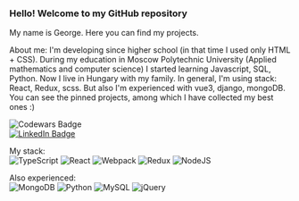 ### Hello! Welcome to my GitHub repository
My name is George. Here you can find my projects.

About me: I'm developing since higher school (in that time I used only HTML + CSS). During my education in Moscow Polytechnic University (Applied mathematics and computer science) I started learning Javascript, SQL, Python. Now I live in Hungary with my family. In general, I'm using stack: React, Redux, scss. But also I'm experienced with vue3, django, mongoDB. You can see the pinned projects, among which I have collected my best ones :)


<img src="https://www.codewars.com/users/gogi_avsa/badges/large" alt="Codewars Badge">

<div id="badges">
  <a href="https://www.linkedin.com/in/georgiy-avsadzhanishvili-854235282/">
    <img src="https://img.shields.io/badge/LinkedIn-blue?style=for-the-badge&logo=linkedin&logoColor=white" alt="LinkedIn Badge"/>
  </a>
</div>

My stack:\
![TypeScript](https://img.shields.io/badge/typescript-%23007ACC.svg?style=for-the-badge&logo=typescript&logoColor=white)
![React](https://img.shields.io/badge/react-%2320232a.svg?style=for-the-badge&logo=react&logoColor=%2361DAFB)
![Webpack](https://img.shields.io/badge/webpack-%238DD6F9.svg?style=for-the-badge&logo=webpack&logoColor=black)
![Redux](https://img.shields.io/badge/redux-%23593d88.svg?style=for-the-badge&logo=redux&logoColor=white)
![NodeJS](https://img.shields.io/badge/node.js-6DA55F?style=for-the-badge&logo=node.js&logoColor=white)

Also experienced:\
![MongoDB](https://img.shields.io/badge/MongoDB-%234ea94b.svg?style=for-the-badge&logo=mongodb&logoColor=white)
![Python](https://img.shields.io/badge/python-3670A0?style=for-the-badge&logo=python&logoColor=ffdd54)
![MySQL](https://img.shields.io/badge/mysql-4479A1.svg?style=for-the-badge&logo=mysql&logoColor=white)
![jQuery](https://img.shields.io/badge/jquery-%230769AD.svg?style=for-the-badge&logo=jquery&logoColor=white)
